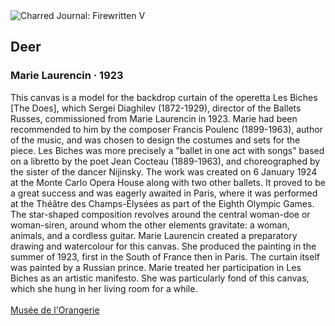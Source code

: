 <div class="artwork-of-the-day">
  <div class="container">
    <div class="img-wrapper">
      <img
        src="https://uploads8.wikiart.org/00453/images/marie-laurencin/03-008238-1.jpg!Large.jpg"
        alt="Charred Journal: Firewritten V" />
    </div>
    <div class="artwork-detail">
      <div class="artwork-origin"> 
        <h2 class="artwork-name">Deer</h2>
        <h3 class="artist">
          Marie Laurencin
                    ·  1923
        </h3>
      </div>
      <p class="description">
        <span class="artwork-description-text ng-binding" ng-bind-html="viewModel.ArtworkOfTheDay.Description | unsafe">This canvas is a model for the backdrop curtain of the operetta Les Biches [The Does], which Sergei Diaghilev (1872-1929), director of the Ballets Russes, commissioned from Marie Laurencin in 1923. Marie had been recommended to him by the composer Francis Poulenc (1899-1963), author of the music, and was chosen to design the costumes and sets for the piece. Les Biches was more precisely a "ballet in one act with songs" based on a libretto by the poet Jean Cocteau (1889-1963), and choreographed by the sister of the dancer Nijinsky. The work was created on 6 January 1924 at the Monte Carlo Opera House along with two other ballets. It proved to be a great success and was eagerly awaited in Paris, where it was performed at the Théâtre des Champs-Élysées as part of the Eighth Olympic Games.<br>The star-shaped composition revolves around the central woman-doe or woman-siren, around whom the other elements gravitate: a woman, animals, and a cordless guitar. Marie Laurencin created a preparatory drawing and watercolour for this canvas. She produced the painting in the summer of 1923, first in the South of France then in Paris. The curtain itself was painted by a Russian prince. Marie treated her participation in Les Biches as an artistic manifesto. She was particularly fond of this canvas, which she hung in her living room for a while.<br><br><a target="_blank" href="https://www.musee-orangerie.fr/en/artworks/les-biches-196420">Musée de l'Orangerie</a></span>
                        <div class="text-shadow-container" ng-show="showShadow" style=""></div>
      </p>
    </div>
  </div>

</div>
